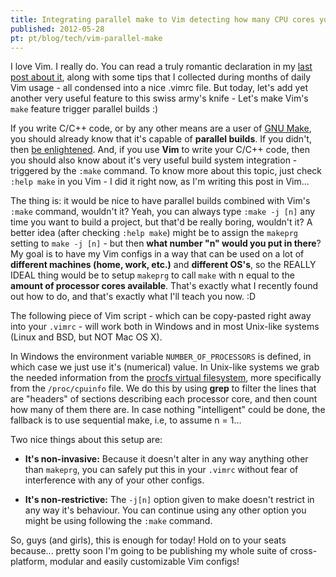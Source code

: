 ```yaml
---
title: Integrating parallel make to Vim detecting how many CPU cores you have
published: 2012-05-28
pt: pt/blog/tech/vim-parallel-make
---
```


I love Vim. I really do.
You can read a truly romantic declaration in my [last post about it][1],
along with some tips that I collected during months of daily Vim usage - all condensed into a nice .vimrc file.
But today, let's add yet another very useful feature to this swiss army's knife - Let's make Vim's `make` feature trigger parallel builds :)

If you write C/C++ code, or by any other means are a user of [GNU Make][2],
you should already know that it's capable of **parallel builds**. If you didn't, then [be enlightened][3].
And, if you use **Vim** to write your C/C++ code,
then you should also know about it's very useful build system integration - triggered by the `:make` command.
To know more about this topic, just check `:help make` in you Vim - I did it right now, as I'm writing this post in Vim...

The thing is: it would be nice to have parallel builds combined with Vim's `:make` command, wouldn't it?
Yeah, you can always type `:make -j [n]` any time you want to build a project, but that'd be really boring, wouldn't it?
A better idea (after checking `:help make`) might be to assign the `makeprg` setting to `make -j [n]` - but then **what number "n" would you put in there**?
My goal is to have my Vim configs in a way that can be used on a lot of **different machines (home, work, etc.)** and **different OS's**,
so the REALLY IDEAL thing would be to setup `makeprg` to call `make` with n equal to the **amount of processor cores available**.
That's exactly what I recently found out how to do, and that's exactly what I'll teach you now. :D

<!--more-->

The following piece of Vim script - which can be copy-pasted right away into your `.vimrc` - will work both
in Windows and in most Unix-like systems (Linux and BSD, but NOT Mac OS X).

<script src="https://gist.github.com/joaopizani/2816940.js"></script>

In Windows the environment variable `NUMBER_OF_PROCESSORS` is defined, in which case we just use it's (numerical) value.
In Unix-like systems we grab the needed information from the [procfs virtual filesystem][4],
more specifically from the `/proc/cpuinfo` file.
We do this by using **grep** to filter the lines that are "headers" of sections describing each processor core, and then count how many of them there are.
In case nothing "intelligent" could be done, the fallback is to use sequential make, i.e, to assume n = 1...

Two nice things about this setup are:

  * **It's non-invasive:** Because it doesn't alter in any way anything other than `makeprg`,
    you can safely put this in your `.vimrc` without fear of interference with any of your other configs.

  * **It's non-restrictive:** The `-j[n]` option given to make doesn't restrict in any way it's behaviour.
    You can continue using any other option you might be using following the `:make` command.

So, guys (and girls), this is enough for today!
Hold on to your seats because... pretty soon I'm going to be publishing my whole suite of cross-platform, modular and easily customizable Vim configs!

[1]: </en/blog/2012/04_simple-useful-vimrc>
[2]: <http://www.gnu.org/software/make>
[3]: <http://www.gnu.org/software/make/manual/make.html#Parallel>
[4]: <http://en.wikipedia.org/wiki/Procfs>
